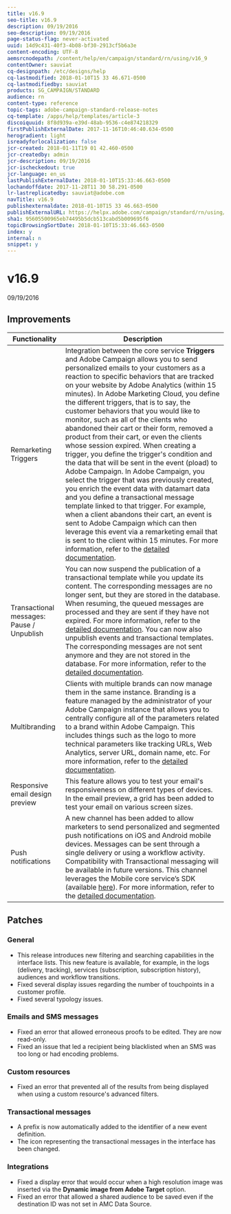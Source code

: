 ```yaml
---
title: v16.9
seo-title: v16.9
description: 09/19/2016
seo-description: 09/19/2016
page-status-flag: never-activated
uuid: 14d9c431-40f3-4b08-bf30-2913cf5b6a3e
content-encoding: UTF-8
aemsrcnodepath: /content/help/en/campaign/standard/rn/using/v16_9
contentOwner: sauviat
cq-designpath: /etc/designs/help
cq-lastmodified: 2018-01-10T15 33 46.671-0500
cq-lastmodifiedby: sauviat
products: SG_CAMPAIGN/STANDARD
audience: rn
content-type: reference
topic-tags: adobe-campaign-standard-release-notes
cq-template: /apps/help/templates/article-3
discoiquuid: 8f8d939a-e39d-48ab-9536-c4e874218329
firstPublishExternalDate: 2017-11-16T10:46:40.634-0500
herogradient: light
isreadyforlocalization: false
jcr-created: 2018-01-11T19 01 42.460-0500
jcr-createdby: admin
jcr-description: 09/19/2016
jcr-ischeckedout: true
jcr-language: en_us
lastPublishExternalDate: 2018-01-10T15:33:46.663-0500
lochandoffdate: 2017-11-28T11 30 58.291-0500
lr-lastreplicatedby: sauviat@adobe.com
navTitle: v16.9
publishexternaldate: 2018-01-10T15 33 46.663-0500
publishExternalURL: https://helpx.adobe.com/campaign/standard/rn/using/v16_9.html
sha1: 95605500965eb74495b5dcb513cabd5b009695f6
topicBrowsingSortDate: 2018-01-10T15:33:46.663-0500
index: y
internal: n
snippet: y
---
```


# v16.9

09/19/2016

## Improvements

|  Functionality  | Description  |
|---|---|
|  Remarketing Triggers  | Integration between the core service **Triggers** and Adobe Campaign allows you to send personalized emails to your customers as a reaction to specific behaviors that are tracked on your website by Adobe Analytics (within 15 minutes). In Adobe Marketing Cloud, you define the different triggers, that is to say, the customer behaviors that you would like to monitor, such as all of the clients who abandoned their cart or their form, removed a product from their cart, or even the clients whose session expired. When creating a trigger, you define the trigger's condition and the data that will be sent in the event (pload) to Adobe Campaign. In Adobe Campaign, you select the trigger that was previously created, you enrich the event data with datamart data and you define a transactional message template linked to that trigger. For example, when a client abandons their cart, an event is sent to Adobe Campaign which can then leverage this event via a remarketing email that is sent to the client within 15 minutes. For more information, refer to the [detailed documentation](../../integrating/using/about-marketing-cloud-triggers.md).  |
|  Transactional messages: Pause / Unpublish  | You can now suspend the publication of a transactional template while you update its content. The corresponding messages are no longer sent, but they are stored in the database. When resuming, the queued messages are processed and they are sent if they have not expired. For more information, refer to the [detailed documentation](../../channels/using/event-transactional-messages.md#suspending-a-transactional-message-publication). You can now also unpublish events and transactional templates. The corresponding messages are not sent anymore and they are not stored in the database. For more information, refer to the [detailed documentation](../../channels/using/event-transactional-messages.md#unpublishing-a-transactional-message).  |
|  Multibranding  | Clients with multiple brands can now manage them in the same instance. Branding is a feature managed by the administrator of your Adobe Campaign instance that allows you to centrally configure all of the parameters related to a brand within Adobe Campaign. This includes things such as the logo to more technical parameters like tracking URLs, Web Analytics, server URL, domain name, etc. For more information, refer to the [detailed documentation](../../administration/using/branding.md).  |
|  Responsive email design preview  | This feature allows you to test your email's responsiveness on different types of devices. In the email preview, a grid has been added to test your email on various screen sizes.  |
|  Push notifications  | A new channel has been added to allow marketers to send personalized and segmented push notifications on iOS and Android mobile devices. Messages can be sent through a single delivery or using a workflow activity. Compatibility with Transactional messaging will be available in future versions. This channel leverages the Mobile core service’s SDK (available [here](https://marketing.adobe.com/developer/gallery/marketing-cloud-mobile-libraries )). For more information, refer to the [detailed documentation](../../channels/using/about-push-notifications.md).  |

## Patches

### General

* This release introduces new filtering and searching capabilities in the interface lists. This new feature is available, for example, in the logs (delivery, tracking), services (subscription, subscription history), audiences and workflow transitions.
* Fixed several display issues regarding the number of touchpoints in a customer profile.
* Fixed several typology issues.

### Emails and SMS messages

* Fixed an error that allowed erroneous proofs to be edited. They are now read-only. 
* Fixed an issue that led a recipient being blacklisted when an SMS was too long or had encoding problems.

### Custom resources

* Fixed an error that prevented all of the results from being displayed when using a custom resource's advanced filters.

### Transactional messages

* A prefix is now automatically added to the identifier of a new event definition.
* The icon representing the transactional messages in the interface has been changed.

### Integrations

* Fixed a display error that would occur when a high resolution image was inserted via the **Dynamic image from Adobe Target** option.
* Fixed an error that allowed a shared audience to be saved even if the destination ID was not set in AMC Data Source.

